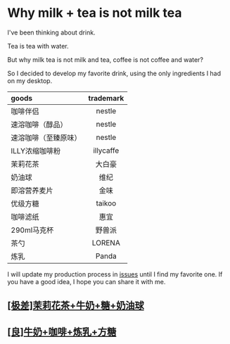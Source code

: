 # Why milk + tea is not milk tea

I've been thinking about drink.

Tea is tea with water.

But why milk tea is not milk and tea, coffee is not coffee and water?

So I decided to develop my favorite drink, using the only ingredients I had on my desktop.

| goods | trademark |
| :-- | :---: |
| 咖啡伴侣 | nestle |
| 速溶咖啡（醇品） | nestle |
| 速溶咖啡（至臻原味） | nestle |
| ILLY浓缩咖啡粉| illycaffe |
| 茉莉花茶 | 大白豪 |
| 奶油球 | 维纪 |
| 即溶营养麦片 | 金味 |
| 优级方糖 | taikoo |
| 咖啡滤纸 | 惠宜 |
| 290ml马克杯 | 野兽派 |
| 茶勺 | LORENA |
| 炼乳 | Panda |

I will update my production process in [issues](https://github.com/xiaohuoni/How-to-make-a-good-drink/issues) until I find my favorite one.
If you have a good idea, I hope you can share it with me.

## [[极差]茉莉花茶+牛奶+糖+奶油球](https://github.com/xiaohuoni/How-to-make-a-good-drink/issues/1)

## [[良]牛奶+咖啡+炼乳+方糖](https://github.com/xiaohuoni/How-to-make-a-good-drink/issues/2)
